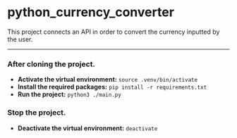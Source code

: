 # python_currency_converter

This project connects an API in order to convert the currency inputted by the user.

***
### After cloning the project.
- **Activate the virtual environment:** `source .venv/bin/activate`
- **Install the required packages:** `pip install -r requirements.txt`
- **Run the project:** `python3 ./main.py`

### Stop the project.
- **Deactivate the virtual environment:** `deactivate`
